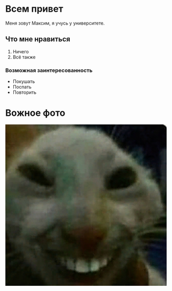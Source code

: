 # Всем привет
Меня зовут Максим, я учусь у университете.
## Что мне нравиться
1. Ничего
2. Всё также 
### Возможная заинтересованность 
* Покушать
* Поспать
* Повторить
# Вожное фото
![Alt text](SJbTPA34lHE-1.jpg)